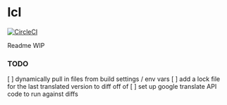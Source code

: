 # lcl

[![CircleCI](https://circleci.com/gh/johnernaut/lcl.svg?style=svg)](https://circleci.com/gh/johnernaut/lcl)

Readme WIP


### TODO
[ ] dynamically pull in files from build settings / env vars 
[ ] add a lock file for the last translated version to diff off of
[ ] set up google translate API code to run against diffs
